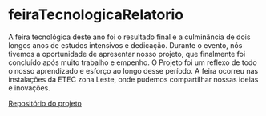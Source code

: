 # feiraTecnologicaRelatorio
A feira tecnológica deste ano foi o resultado final e a culminância de dois longos anos de estudos intensivos e dedicação. Durante o evento, nós tivemos a oportunidade de apresentar nosso projeto, que finalmente foi concluído após muito trabalho e empenho. O Projeto foi um reflexo de todo o nosso aprendizado e esforço ao longo desse período. A feira ocorreu nas instalações da ETEC zona Leste, onde pudemos compartilhar nossas ideias e inovações.

[Repositório do projeto](https://github.com/gustavorods/2023_odonto_kids)
